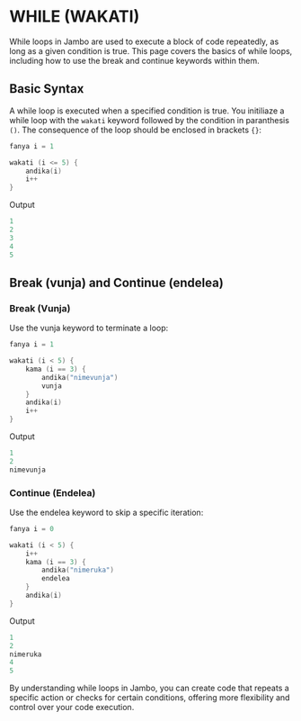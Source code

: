 # WHILE (WAKATI)

While loops in Jambo are used to execute a block of code repeatedly, as long as a given condition is true. This page covers the basics of while loops, including how to use the break and continue keywords within them.

## Basic Syntax

A while loop is executed when a specified condition is true. You initiliaze a while loop with the `wakati` keyword followed by the condition in paranthesis  `()`. The consequence of the loop should be enclosed in brackets `{}`:
```s
fanya i = 1

wakati (i <= 5) {
	andika(i)
	i++
}
```
Output
```s
1
2
3
4
5
```

## Break (vunja) and Continue (endelea)
### Break (Vunja)

Use the vunja keyword to terminate a loop:

```s
fanya i = 1

wakati (i < 5) {
	kama (i == 3) {
		andika("nimevunja")
		vunja
	}
	andika(i)
	i++
}
```
Output
```s
1
2
nimevunja
```

### Continue (Endelea)

Use the endelea keyword to skip a specific iteration:

```s
fanya i = 0

wakati (i < 5) {
	i++
	kama (i == 3) {
		andika("nimeruka")
		endelea
	}
	andika(i)
}
```
Output
```s
1
2
nimeruka
4
5
```

By understanding while loops in Jambo, you can create code that repeats a specific action or checks for certain conditions, offering more flexibility and control over your code execution.